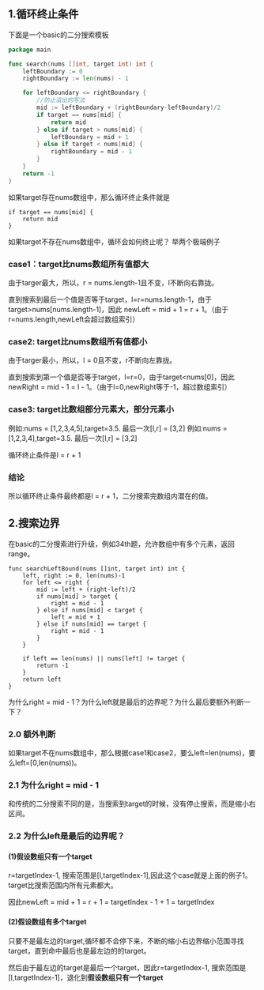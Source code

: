 ## 1.循环终止条件

下面是一个basic的二分搜索模板

```go
package main

func search(nums []int, target int) int {
	leftBoundary := 0
	rightBoundary := len(nums) - 1

	for leftBoundary <= rightBoundary {
		//防止溢出的写法
		mid := leftBoundary + (rightBoundary-leftBoundary)/2
		if target == nums[mid] {
			return mid
		} else if target > nums[mid] {
			leftBoundary = mid + 1
		} else if target < nums[mid] {
			rightBoundary = mid - 1
		}
	}
	return -1
}
```

如果target存在nums数组中，那么循环终止条件就是
```
if target == nums[mid] {
	return mid
}
```

如果target不存在nums数组中，循环会如何终止呢？ 举两个极端例子

### case1：target比nums数组所有值都大

由于targer最大，所以，r = nums.length-1且不变，l不断向右靠拢。

直到搜索到最后一个值是否等于target，l=r=nums.length-1，由于target>nums[nums.length-1]，因此
newLeft = mid + 1 = r + 1。（由于r=nums.length,newLeft会超过数组索引）

### case2: target比nums数组所有值都小
由于targer最小，所以，l = 0且不变，r不断向左靠拢。

直到搜索到第一个值是否等于target，l=r=0，由于target<nums[0]，因此
newRight = mid - 1 = l - 1。（由于l=0,newRight等于-1，超过数组索引）

### case3: target比数组部分元素大，部分元素小
例如:nums = [1,2,3,4,5],target=3.5. 最后一次[l,r] = [3,2]
例如:nums = [1,2,3,4],target=3.5. 最后一次[l,r] = [3,2]

循环终止条件是l = r + 1

### 结论

所以循环终止条件最终都是l = r + 1，二分搜索完数组内潜在的值。

## 2.搜索边界
在basic的二分搜索进行升级，例如34th题，允许数组中有多个元素，返回range。
```
func searchLeftBound(nums []int, target int) int {
	left, right := 0, len(nums)-1 
	for left <= right {
		mid := left + (right-left)/2
		if nums[mid] > target {
			right = mid - 1
		} else if nums[mid] < target {
			left = mid + 1
		} else if nums[mid] == target {
			right = mid - 1
		}
	}

	if left == len(nums) || nums[left] != target {
		return -1
	}
	return left
}
```
为什么right = mid - 1？为什么left就是最后的边界呢？为什么最后要额外判断一下？

### 2.0 额外判断
如果target不在nums数组中，那么根据case1和case2，要么left=len(nums)，要么left=[0,len(nums))。

### 2.1 为什么right = mid - 1
和传统的二分搜索不同的是，当搜索到target的时候，没有停止搜索，而是缩小右区间。

### 2.2 为什么left是最后的边界呢？

#### (1)假设数组只有一个target
r=targetIndex-1, 搜索范围是[l,targetIndex-1],因此这个case就是上面的例子1。target比搜索范围内所有元素都大。

因此newLeft = mid + 1 = r + 1 = targetIndex - 1 + 1 = targetIndex

#### (2)假设数组有多个target 

只要不是最左边的target,循环都不会停下来，不断的缩小右边界缩小范围寻找target，直到命中最后也是最左边的的target。

然后由于最左边的target是最后一个target，因此r=targetIndex-1, 搜索范围是[l,targetIndex-1]，退化到**假设数组只有一个target**


